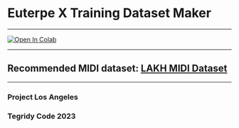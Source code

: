 # Euterpe X Training Dataset Maker

***

[![Open In Colab][colab-badge]][colab-notebook2]

[colab-notebook2]: <https://colab.research.google.com/github/asigalov61/Euterpe-X/blob/main/Training-Data/Euterpe_X_Training_Dataset_Maker.ipynb>
[colab-badge]: <https://colab.research.google.com/assets/colab-badge.svg>

***

## Recommended MIDI dataset: [LAKH MIDI Dataset](https://colinraffel.com/projects/lmd/)

***

### Project Los Angeles
### Tegridy Code 2023
